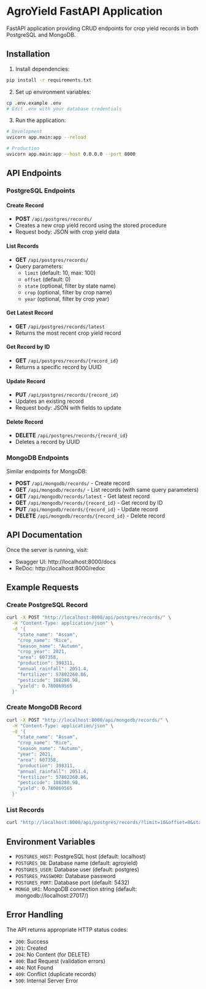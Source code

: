# AgroYield FastAPI Application

FastAPI application providing CRUD endpoints for crop yield records in both PostgreSQL and MongoDB.

## Installation

1. Install dependencies:
```bash
pip install -r requirements.txt
```

2. Set up environment variables:
```bash
cp .env.example .env
# Edit .env with your database credentials
```

3. Run the application:
```bash
# Development
uvicorn app.main:app --reload

# Production
uvicorn app.main:app --host 0.0.0.0 --port 8000
```

## API Endpoints

### PostgreSQL Endpoints

#### Create Record
- **POST** `/api/postgres/records/`
- Creates a new crop yield record using the stored procedure
- Request body: JSON with crop yield data

#### List Records
- **GET** `/api/postgres/records/`
- Query parameters:
  - `limit` (default: 10, max: 100)
  - `offset` (default: 0)
  - `state` (optional, filter by state name)
  - `crop` (optional, filter by crop name)
  - `year` (optional, filter by crop year)

#### Get Latest Record
- **GET** `/api/postgres/records/latest`
- Returns the most recent crop yield record

#### Get Record by ID
- **GET** `/api/postgres/records/{record_id}`
- Returns a specific record by UUID

#### Update Record
- **PUT** `/api/postgres/records/{record_id}`
- Updates an existing record
- Request body: JSON with fields to update

#### Delete Record
- **DELETE** `/api/postgres/records/{record_id}`
- Deletes a record by UUID

### MongoDB Endpoints

Similar endpoints for MongoDB:
- **POST** `/api/mongodb/records/` - Create record
- **GET** `/api/mongodb/records/` - List records (with same query parameters)
- **GET** `/api/mongodb/records/latest` - Get latest record
- **GET** `/api/mongodb/records/{record_id}` - Get record by ID
- **PUT** `/api/mongodb/records/{record_id}` - Update record
- **DELETE** `/api/mongodb/records/{record_id}` - Delete record

## API Documentation

Once the server is running, visit:
- Swagger UI: http://localhost:8000/docs
- ReDoc: http://localhost:8000/redoc

## Example Requests

### Create PostgreSQL Record
```bash
curl -X POST "http://localhost:8000/api/postgres/records/" \
  -H "Content-Type: application/json" \
  -d '{
    "state_name": "Assam",
    "crop_name": "Rice",
    "season_name": "Autumn",
    "crop_year": 2021,
    "area": 607358,
    "production": 398311,
    "annual_rainfall": 2051.4,
    "fertilizer": 57802260.86,
    "pesticide": 188280.98,
    "yield": 0.780869565
  }'
```

### Create MongoDB Record
```bash
curl -X POST "http://localhost:8000/api/mongodb/records/" \
  -H "Content-Type: application/json" \
  -d '{
    "state_name": "Assam",
    "crop_name": "Rice",
    "season_name": "Autumn",
    "year": 2021,
    "area": 607358,
    "production": 398311,
    "annual_rainfall": 2051.4,
    "fertilizer": 57802260.86,
    "pesticide": 188280.98,
    "yield": 0.780869565
  }'
```

### List Records
```bash
curl "http://localhost:8000/api/postgres/records/?limit=10&offset=0&state=Assam&year=2021"
```

## Environment Variables

- `POSTGRES_HOST`: PostgreSQL host (default: localhost)
- `POSTGRES_DB`: Database name (default: agroyield)
- `POSTGRES_USER`: Database user (default: postgres)
- `POSTGRES_PASSWORD`: Database password
- `POSTGRES_PORT`: Database port (default: 5432)
- `MONGO_URI`: MongoDB connection string (default: mongodb://localhost:27017/)

## Error Handling

The API returns appropriate HTTP status codes:
- `200`: Success
- `201`: Created
- `204`: No Content (for DELETE)
- `400`: Bad Request (validation errors)
- `404`: Not Found
- `409`: Conflict (duplicate records)
- `500`: Internal Server Error
